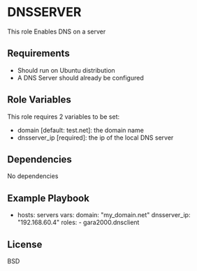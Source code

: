 DNSSERVER
=========

This role Enables DNS on a server

Requirements
------------

- Should run on Ubuntu distribution
- A DNS Server should already be configured

Role Variables
--------------

This role requires 2 variables to be set:
- domain [default: test.net]: the domain name 
- dnsserver_ip [required]: the ip of the local DNS server 

Dependencies
------------

No dependencies

Example Playbook
----------------

- hosts: servers
  vars:
    domain: "my_domain.net"
    dnsserver_ip: "192.168.60.4"
  roles:
      - gara2000.dnsclient 

License
-------

BSD